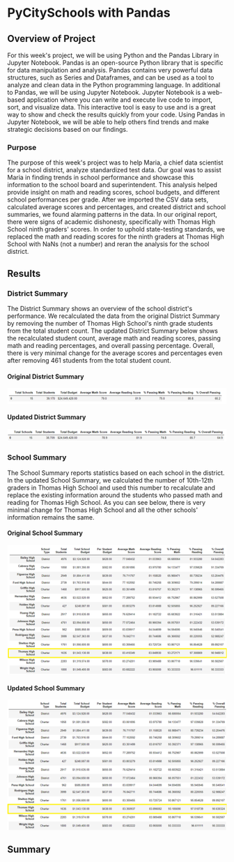 # PyCitySchools with Pandas

## Overview of Project
For this week's project, we will be using Python and the Pandas Library in Jupyter Notebook. Pandas is an open-source Python library that is specific for data manipulation and analysis. Pandas contains very powerful data structures, such as Series and Dataframes, and can be used as a tool to analyze and clean data in the Python programming language. In additional to Pandas, we will be using Jupyter Notebook. Jupyter Notebook is a web-based application where you can write and execute live code to import, sort, and visualize data. This interactive tool is easy to use and is a great way to show and check the results quickly from your code. Using Pandas in Jupyter Notebook, we will be able to help others find trends and make strategic decisions based on our findings.

### Purpose
The purpose of this week's project was to help Maria, a chief data scientist for a school district, analyze standardized test data. Our goal was to assist Maria in finding trends in school performance and showcase this information to the school board and superintendent. This analysis helped provide insight on math and reading scores, school budgets, and different school performances per grade. After we imported the CSV data sets, calculated average scores and percentages, and created district and school summaries, we found alarming patterns in the data. In our original report, there were signs of academic dishonesty, specifically with Thomas High School ninth graders' scores. In order to uphold state-testing standards, we replaced the math and reading scores for the ninth graders at Thomas High School with NaNs (not a number) and reran the analysis for the school district.

## Results

### District Summary
The District Summary shows an overview of the school district's performance. We recalculated the data from the original District Summary by removing the number of Thomas High School's ninth grade students from the total student count. The updated District Summary below shows the recalculated student count, average math and reading scores, passing math and reading percentages, and overall passing percentage. Overall, there is very minimal change for the average scores and percentages even after removing 461 students from the total student count.

#### Original District Summary
![district_summary_original](/Resources/district_summary_original.PNG)

#### Updated District Summary
![district_summary_new](/Resources/district_summary_new.PNG)

### School Summary
The School Summary reports statistics based on each school in the district. In the updated School Summary, we calculated the number of 10th-12th graders in Thomas High School and used this number to recalculate and replace the existing information around the students who passed math and reading for Thomas High School. As you can see below, there is very minimal change for Thomas High School and all the other schools' information remains the same. 

#### Original School Summary
![per_school_summary_original](/Resources/per_school_summary_original.PNG)

#### Updated School Summary
![per_school_summary_new](/Resources/per_school_summary_new.PNG)

## Summary
